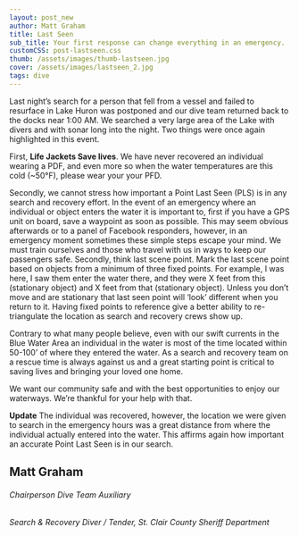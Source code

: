 ```yaml
---
layout: post_new
author: Matt Graham
title: Last Seen
sub_title: Your first response can change everything in an emergency.
customCSS: post-lastseen.css
thumb: /assets/images/thumb-lastseen.jpg
cover: /assets/images/lastseen_2.jpg
tags: dive
---
```


Last night’s search for a person that fell from a vessel and failed to resurface in Lake Huron was postponed and our dive team returned back to the docks near 1:00 AM. We searched a very large area of the Lake with divers and with sonar long into the night. Two things were once again highlighted in this event.

First, **Life Jackets Save lives**. We have never recovered an individual wearing a PDF, and even more so when the water temperatures are this cold (~50°F), please wear your your PFD.

Secondly, we cannot stress how important a Point Last Seen (PLS) is in any search and recovery effort. In the event of an emergency where an individual or object enters the water it is important to, first if you have a GPS unit on board, save a waypoint as soon as possible. This may seem obvious afterwards or to a panel of Facebook responders, however, in an emergency moment sometimes these simple steps escape your mind. We must train ourselves and those who travel with us in ways to keep our passengers safe. Secondly, think last scene point. Mark the last scene point based on objects from a minimum of three fixed points. For example, I was here, I saw them enter the water there, and they were X feet from this (stationary object) and X feet from that (stationary object). Unless you don’t move and are stationary that last seen point will ‘look’ different when you return to it. Having fixed points to reference give a better ability to re-triangulate the location as search and recovery crews show up.

Contrary to what many people believe, even with our swift currents in the Blue Water Area an individual in the water is most of the time located within 50-100’ of where they entered the water. As a search and recovery team on a rescue time is always against us and a great starting point is critical to saving lives and bringing your loved one home.

We want our community safe and with the best opportunities to enjoy our waterways. We’re thankful for your help with that.

**Update**
The individual was recovered, however, the location we were given to search in the emergency hours was a great distance from where the individual actually entered into the water. This affirms again how important an accurate Point Last Seen is in our search.

## Matt Graham
###### Chairperson Dive Team Auxiliary
###### Search & Recovery Diver / Tender, St. Clair County Sheriff Department
